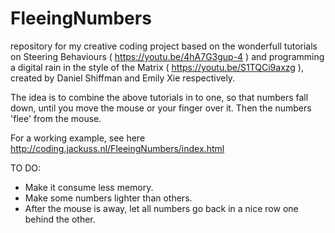 # FleeingNumbers
repository for my creative coding project based on the wonderfull tutorials on Steering Behaviours ( https://youtu.be/4hA7G3gup-4 ) and programming a digital rain in the style of the Matrix ( https://youtu.be/S1TQCi9axzg ), created by Daniel Shiffman and Emily Xie respectively.

The idea is to combine the above tutorials in to one, so that numbers fall down, until you move the mouse or your finger over it. Then the numbers 'flee' from the mouse.

For a working example, see here http://coding.jackuss.nl/FleeingNumbers/index.html


TO DO:
  - Make it consume less memory.
  - Make some numbers lighter than others.
  - After the mouse is away, let all numbers go back in a nice row one behind the other.
	
